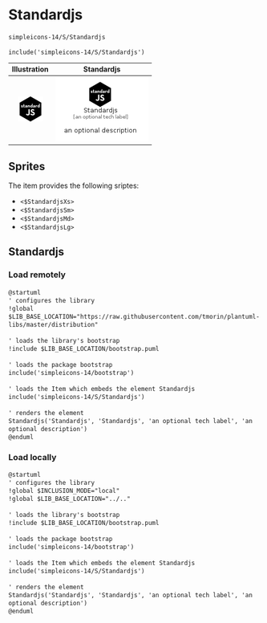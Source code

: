 # Standardjs


```text
simpleicons-14/S/Standardjs
```

```text
include('simpleicons-14/S/Standardjs')
```



| Illustration | Standardjs |
| :---: | :---: |
| ![illustration for Illustration](../../simpleicons-14/S/Standardjs.png) | ![illustration for Standardjs](../../simpleicons-14/S/Standardjs.Local.png) |



## Sprites
The item provides the following sriptes:

- `<$StandardjsXs>`
- `<$StandardjsSm>`
- `<$StandardjsMd>`
- `<$StandardjsLg>`





## Standardjs

### Load remotely
```plantuml
@startuml
' configures the library
!global $LIB_BASE_LOCATION="https://raw.githubusercontent.com/tmorin/plantuml-libs/master/distribution"

' loads the library's bootstrap
!include $LIB_BASE_LOCATION/bootstrap.puml

' loads the package bootstrap
include('simpleicons-14/bootstrap')

' loads the Item which embeds the element Standardjs
include('simpleicons-14/S/Standardjs')

' renders the element
Standardjs('Standardjs', 'Standardjs', 'an optional tech label', 'an optional description')
@enduml
```

### Load locally
```plantuml
@startuml
' configures the library
!global $INCLUSION_MODE="local"
!global $LIB_BASE_LOCATION="../.."

' loads the library's bootstrap
!include $LIB_BASE_LOCATION/bootstrap.puml

' loads the package bootstrap
include('simpleicons-14/bootstrap')

' loads the Item which embeds the element Standardjs
include('simpleicons-14/S/Standardjs')

' renders the element
Standardjs('Standardjs', 'Standardjs', 'an optional tech label', 'an optional description')
@enduml
```

